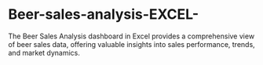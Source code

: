 # Beer-sales-analysis-EXCEL-
The Beer Sales Analysis dashboard in Excel provides a comprehensive view of beer sales data, offering valuable insights into sales performance, trends, and market dynamics. 

